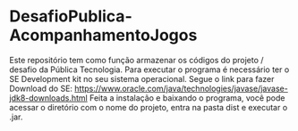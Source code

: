 # DesafioPublica-AcompanhamentoJogos
 Este repositório tem como função armazenar os códigos do projeto / desafio da Pública Tecnologia.
 Para executar o programa é necessário ter o SE Development kit no seu sistema operacional. Segue o link para fazer Download do SE:
 https://www.oracle.com/java/technologies/javase/javase-jdk8-downloads.html
 Feita a instalação e baixando o programa, você pode acessar o diretório com o nome do projeto, entra na pasta dist e executar o .jar.
 
